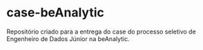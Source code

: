 # case-beAnalytic
Repositório criado para a entrega do case do processo seletivo de Engenheiro de Dados Júnior na beAnalytic.
